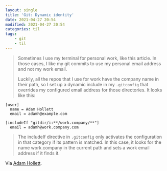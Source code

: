 ```yaml
---
layout: single
title: 'Git: Dynamic identity'
date: 2021-04-27 20:54
modified: 2021-04-27 20:54
categories: til
tags:
    - git
    - til
---
```


> Sometimes I use my terminal for personal work, like this article.
> In those cases, I like my git commits to use my personal email address and not my work email.
>
> Luckily, all the repos that I use for work have the company name in their path,
> so I set up a dynamic include in my `.gitconfig` that overrides my configured email address for those directories.
> It looks like this:

```git
[user]
  name = Adam Hollett
  email = adamh@example.com

[includeIf "gitdir/i:**/work.company/**"]
  email = adamh@work.company.com
```

> The includeIf directive in `.gitconfig` only activates the configuration in that category if its pattern is matched.
> In this case, it looks for the name work.company in the current path and sets a work email address if it finds it.

Via [Adam Hollett](https://dev.to/admhlt/terminal-tricks-from-my-dotfiles-2moe).

